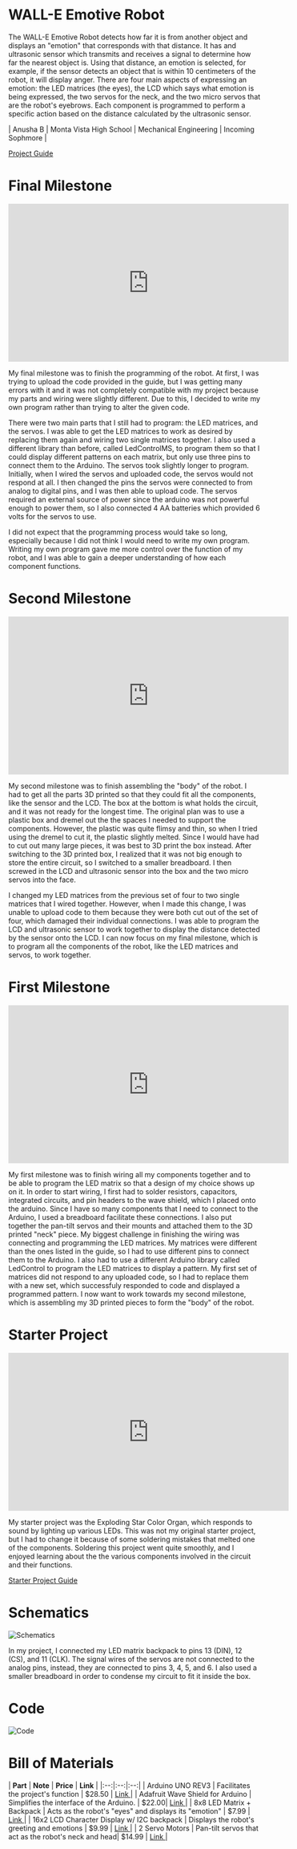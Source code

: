 # WALL-E Emotive Robot
The WALL-E Emotive Robot detects how far it is from another object and displays an "emotion" that corresponds with that distance. It has and ultrasonic sensor which transmits and receives a signal to determine how far the nearest object is. Using that distance, an emotion is selected, for example, if the sensor detects an object that is within 10 centimeters of the robot, it will display anger. There are four main aspects of expressing an emotion: the LED matrices (the eyes), the LCD which says what emotion is being expressed, the two servos for the neck, and the two micro servos that are the robot's eyebrows. Each component is programmed to perform a specific action based on the distance calculated by the ultrasonic sensor. 
<!--| **Engineer** | **School** | **Area of Interest** | **Grade** |
|:--:|:--:|:--:|:--:|-->

| Anusha B | Monta Vista High School | Mechanical Engineering | Incoming Sophmore |

<!--![Headstone Image](logo.svg)-->
  
<a href="https://www.instructables.com/Emotionally-Responsive-Robot/"> Project Guide </a>

# Final Milestone
<iframe width="560" height="315" src="https://www.youtube.com/embed/QYzmalx_MOU" title="YouTube video player" frameborder="0" allow="accelerometer; autoplay; clipboard-write; encrypted-media; gyroscope; picture-in-picture; web-share" allowfullscreen></iframe>

My final milestone was to finish the programming of the robot. At first, I was trying to upload the code provided in the guide, but I was getting many errors with it and it was not completely compatible with my project because my parts and wiring were slightly different. Due to this, I decided to write my own program rather than trying to alter the given code. 

There were two main parts that I still had to program: the LED matrices, and the servos. I was able to get the LED matrices to work as desired by replacing them again and wiring two single matrices together. I also used a different library than before, called LedControlMS, to program them so that I could display different patterns on each matrix, but only use three pins to connect them to the Arduino. The servos took slightly longer to program. Initially, when I wired the servos and uploaded code, the servos would not respond at all. I then changed the pins the servos were connected to from analog to digital pins, and I was then able to upload code. The servos required an external source of power since the arduino was not powerful enough to power them, so I also connected 4 AA batteries which provided 6 volts for the servos to use.

I did not expect that the programming process would take so long, especially because I did not think I would need to write my own program. Writing my own program gave me more control over the function of my robot, and I was able to gain a deeper understanding of how each component functions.

# Second Milestone

<iframe width="560" height="315" src="https://www.youtube.com/embed/RuqsUkzLOlw" title="YouTube video player" frameborder="0" allow="accelerometer; autoplay; clipboard-write; encrypted-media; gyroscope; picture-in-picture; web-share" allowfullscreen></iframe>

My second milestone was to finish assembling the "body" of the robot. I had to get all the parts 3D printed so that they could fit all the components, like the sensor and the LCD. The box at the bottom is what holds the circuit, and it was not ready for the longest time. The original plan was to use a plastic box and dremel out the the spaces I needed to support the components. However, the plastic was quite flimsy and thin, so when I tried using the dremel to cut it, the plastic slightly melted. Since I would have had to cut out many large pieces, it was best to 3D print the box instead. After switching to the 3D printed box, I realized that it was not big enough to store the entire circuit, so I switched to a smaller breadboard. I then screwed in the LCD and ultrasonic sensor into the box and the two micro servos into the face.

I changed my LED matrices from the previous set of four to two single matrices that I wired together. However, when I made this change, I was unable to upload code to them because they were both cut out of the set of four, which damaged their individual connections. I was able to program the LCD and ultrasonic sensor to work together to display the distance detected by the sensor onto the LCD. I can now focus on my final milestone, which is to program all the components of the robot, like the LED matrices and servos, to work together. 

# First Milestone

<iframe width="560" height="315" src="https://www.youtube.com/embed/AAFQRoqYj6Q" title="YouTube video player" frameborder="0" allow="accelerometer; autoplay; clipboard-write; encrypted-media; gyroscope; picture-in-picture; web-share" allowfullscreen></iframe>

My first milestone was to finish wiring all my components together and to be able to program the LED matrix so that a design of my choice shows up on it. In order to start wiring, I first had to solder resistors, capacitors, integrated circuits, and pin headers to the wave shield, which I placed onto the arduino. Since I have so many components that I need to connect to the Arduino, I used a breadboard facilitate these connections. I also put together the pan-tilt servos and their mounts and attached them to the 3D printed "neck" piece. My biggest challenge in finishing the wiring was connecting and programming the LED matrices. My matrices were different than the ones listed in the guide, so I had to use different pins to connect them to the Arduino. I also had to use a different Arduino library called LedControl to program the LED matrices to display a pattern. My first set of matrices did not respond to any uploaded code, so I had to replace them with a new set, which successfuly responded to code and displayed a programmed pattern. I now want to work towards my second milestone, which is assembling my 3D printed pieces to form the "body" of the robot.

# Starter Project

<iframe width="560" height="315" src="https://www.youtube.com/embed/yNEFJC3x2WI" title="YouTube video player" frameborder="0" allow="accelerometer; autoplay; clipboard-write; encrypted-media; gyroscope; picture-in-picture; web-share" allowfullscreen></iframe>

My starter project was the Exploding Star Color Organ, which responds to sound by lighting up various LEDs. This was not my original starter project, but I had to change it because of some soldering mistakes that melted one of the components. Soldering this project went quite smoothly, and I enjoyed learning about the the various components involved in the circuit and their functions.

<a href="https://www.instructables.com/Exploding-Star-Color-Organ/"> Starter Project Guide </a>

<!--**Don't forget to replace the text below with the embedding for your milestone video. Go to Youtube, click Share -> Embed, and copy and paste the code to replace what's below.**-->

# Schematics

![Schematics](Files/brobot_schematic.png)

In my project, I connected my LED matrix backpack to pins 13 (DIN), 12 (CS), and 11 (CLK). The signal wires of the servos are not connected to the analog pins, instead, they are connected to pins 3, 4, 5, and 6. I also used a smaller breadboard in order to condense my circuit to fit it inside the box.
<!--Here's where you'll put images of your schematics. [Tinkercad](https://www.tinkercad.com/blog/official-guide-to-tinkercad-circuits) and [Fritzing](https://fritzing.org/learning/) are both great resoruces to create professional schematic diagrams, though BSE recommends Tinkercad becuase it can be done easily and for free in the browser.--> 

# Code

![Code](Files/emotive_robot_code.ino)

<!--Here's where you'll put your code. The syntax below places it into a block of code. Follow the guide [here]([url](https://www.markdownguide.org/extended-syntax/)) to learn how to customize it to your project needs. -->


# Bill of Materials
<!--Here's where you'll list the parts in your project. To add more rows, just copy and paste the example rows below.
Don't forget to place the link of where to buy each component inside the quotation marks in the corresponding row after href =. Follow the guide [here]([url](https://www.markdownguide.org/extended-syntax/)) to learn how to customize this to your project needs. -->

| **Part** | **Note** | **Price** | **Link** |
|:--:|:--:|:--:|
| Arduino UNO REV3 | Facilitates the project's function | $28.50 | <a href="https://www.amazon.com/Arduino-A000066-ARDUINO-UNO-R3/dp/B008GRTSV6/"> Link </a> |
|  Adafruit Wave Shield for Arduino | Simplifies the interface of the Arduino. | $22.00| <a href="https://www.adafruit.com/product/94"> Link </a> |
| 8x8 LED Matrix + Backpack | Acts as the robot's "eyes" and displays its "emotion" | $7.99 | <a href="https://www.amazon.com/Alinan-MAX7219-Matrix-Display-Control/dp/B09TSJL783/ref=asc_df_B09TSJL783/?tag=hyprod-20&linkCode=df0&hvadid=599693037728&hvpos=&hvnetw=g&hvrand=8238989648180540621&hvpone=&hvptwo=&hvqmt=&hvdev=c&hvdvcmdl=&hvlocint=&hvlocphy=9032183&hvtargid=pla-1923353677832&psc=1/"> Link </a> |
| 16x2 LCD Character Display w/ I2C backpack | Displays the robot's greeting and emotions | $9.99 | <a href="https://www.amazon.com/Arduino-A000066-ARDUINO-UNO-R3/dp/B008GRTSV6/"> Link </a> |
| 2 Servo Motors | Pan-tilt servos that act as the robot's neck and head| $14.99 | <a href="https://www.amazon.com/180%C2%B0Metal-Waterproof-Airplane-Helicopter-Mechanical/dp/B09JWK2GB3/ref=asc_df_B09JWK2GB3/?tag=hyprod-20&linkCode=df0&hvadid=598270536205&hvpos=&hvnetw=g&hvrand=11300398354597975709&hvpone=&hvptwo=&hvqmt=&hvdev=c&hvdvcmdl=&hvlocint=&hvlocphy=9032183&hvtargid=pla-1675722646259&th=1"> Link </a> |

<!---| Item Name | What the item is used for | $Price | <a href="https://www.amazon.com/Arduino-A000066-ARDUINO-UNO-R3/dp/B008GRTSV6/"> Link </a> |
|:--:|:--:|:--:|:--:|
| Item Name | What the item is used for | $Price | <a href="https://www.amazon.com/Arduino-A000066-ARDUINO-UNO-R3/dp/B008GRTSV6/"> Link </a> |
|:--:|:--:|:--:|:--:|
| Item Name | What the item is used for | $Price | <a href="https://www.amazon.com/Arduino-A000066-ARDUINO-UNO-R3/dp/B008GRTSV6/"> Link </a> |
|:--:|:--:|:--:|:--:|
| Item Name | What the item is used for | $Price | <a href="https://www.amazon.com/Arduino-A000066-ARDUINO-UNO-R3/dp/B008GRTSV6/"> Link </a> |
|:--:|:--:|:--:|:--:|-->

<!--- Other Resources/Examples
One of the best parts about Github is that you can view how other people set up their own work. Here are some past BSE portfolios that are awesome examples. You can view how they set up their portfolio, and you can view their index.md files to understand how they implemented different portfolio components.
- [Example 1](https://trashytuber.github.io/YimingJiaBlueStamp/)
- [Example 2](https://sviatil0.github.io/Sviatoslav_BSE/)
- [Example 3](https://arneshkumar.github.io/arneshbluestamp/)-->

<!--To watch the BSE tutorial on how to create a portfolio, click here.-->
